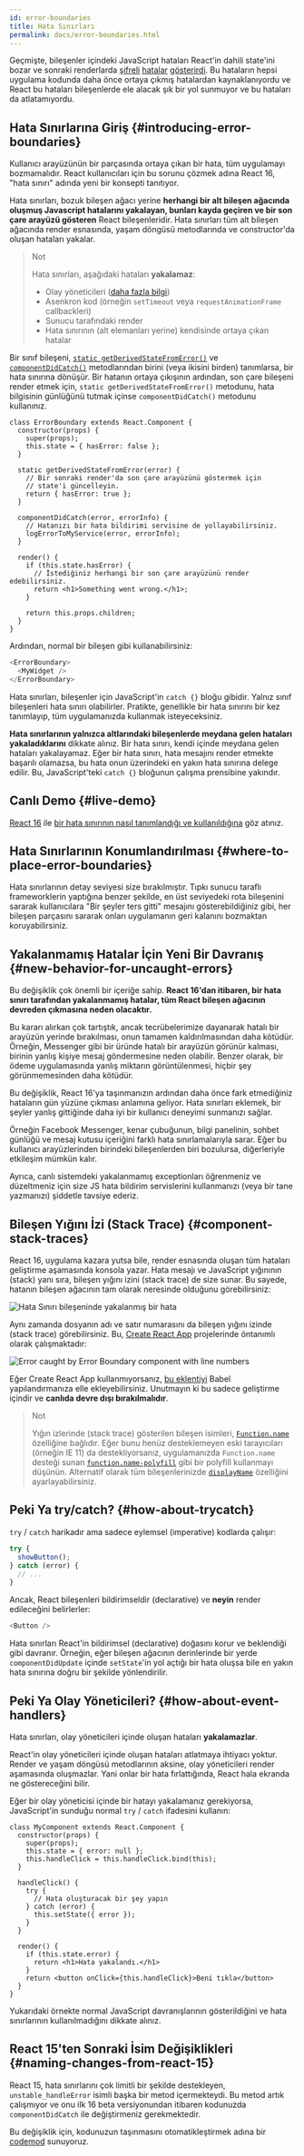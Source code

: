 ```yaml
---
id: error-boundaries
title: Hata Sınırları
permalink: docs/error-boundaries.html
---
```


Geçmişte, bileşenler içindeki JavaScript hataları React'in dahili state'ini bozar ve sonraki renderlarda [şifreli](https://github.com/facebook/react/issues/6895) [hatalar](https://github.com/facebook/react/issues/8579) [gösterirdi](https://github.com/facebook/react/issues/4026). Bu hataların hepsi uygulama kodunda daha önce ortaya çıkmış hatalardan kaynaklanıyordu ve React bu hataları bileşenlerde ele alacak şık bir yol sunmuyor ve bu hataları da atlatamıyordu.


## Hata Sınırlarına Giriş {#introducing-error-boundaries}

Kullanıcı arayüzünün bir parçasında ortaya çıkan bir hata, tüm uygulamayı bozmamalıdır. React kullanıcıları için bu sorunu çözmek adına React 16, "hata sınırı" adında yeni bir konsepti tanıtıyor.

Hata sınırları, bozuk bileşen ağacı yerine **herhangi bir alt bileşen ağacında oluşmuş Javascript hatalarını yakalayan, bunları kayda geçiren ve bir son çare arayüzü gösteren** React bileşenleridir. Hata sınırları tüm alt bileşen ağacında render esnasında, yaşam döngüsü metodlarında ve constructor'da oluşan hataları yakalar.

> Not
>
> Hata sınırları, aşağıdaki hataları **yakalamaz**:
>
> * Olay yöneticileri ([daha fazla bilgi](#how-about-event-handlers))
> * Asenkron kod (örneğin `setTimeout` veya `requestAnimationFrame` callbackleri)
> * Sunucu tarafındaki render
> * Hata sınırının (alt elemanları yerine) kendisinde ortaya çıkan hatalar

Bir sınıf bileşeni, [`static getDerivedStateFromError()`](/docs/react-component.html#static-getderivedstatefromerror) ve [`componentDidCatch()`](/docs/react-component.html#componentdidcatch) metodlarından birini (veya ikisini birden) tanımlarsa, bir hata sınırına dönüşür. Bir hatanın ortaya çıkışının ardından, son çare bileşeni render etmek için, `static getDerivedStateFromError()` metodunu, hata bilgisinin günlüğünü tutmak içinse `componentDidCatch()` metodunu kullanınız.

```js{7-10,12-15,18-21}
class ErrorBoundary extends React.Component {
  constructor(props) {
    super(props);
    this.state = { hasError: false };
  }

  static getDerivedStateFromError(error) {
    // Bir sonraki render'da son çare arayüzünü göstermek için
    // state'i güncelleyin.
    return { hasError: true };
  }

  componentDidCatch(error, errorInfo) {
    // Hatanızı bir hata bildirimi servisine de yollayabilirsiniz.
    logErrorToMyService(error, errorInfo);
  }

  render() {
    if (this.state.hasError) {
      // İstediğiniz herhangi bir son çare arayüzünü render edebilirsiniz.
      return <h1>Something went wrong.</h1>;
    }

    return this.props.children;
  }
}
```

Ardından, normal bir bileşen gibi kullanabilirsiniz:

```js
<ErrorBoundary>
  <MyWidget />
</ErrorBoundary>
```

Hata sınırları, bileşenler için JavaScript'in `catch {}` bloğu gibidir. Yalnız sınıf bileşenleri hata sınırı olabilirler. Pratikte, genellikle bir hata sınırını bir kez tanımlayıp, tüm uygulamanızda kullanmak isteyeceksiniz.

**Hata sınırlarının yalnızca altlarındaki bileşenlerde meydana gelen hataları yakaladıklarını** dikkate alınız.  Bir hata sınırı, kendi içinde meydana gelen hataları yakalayamaz. Eğer bir hata sınırı, hata mesajını render etmekte başarılı olamazsa, bu hata onun üzerindeki en yakın hata sınırına delege edilir. Bu, JavaScript'teki `catch {}` bloğunun çalışma prensibine yakındır.

## Canlı Demo {#live-demo}

[React 16](/blog/2017/09/26/react-v16.0.html) ile [bir hata sınırının nasıl tanımlandığı ve kullanıldığına](https://codepen.io/gaearon/pen/wqvxGa?editors=0010) göz atınız.


## Hata Sınırlarının Konumlandırılması {#where-to-place-error-boundaries}

Hata sınırlarının detay seviyesi size bırakılmıştır. Tıpkı sunucu taraflı frameworklerin yaptığına benzer şekilde, en üst seviyedeki rota bileşenini sararak kullanıcılara "Bir şeyler ters gitti" mesajını gösterebildiğiniz gibi, her bileşen parçasını sararak onları uygulamanın geri kalanını bozmaktan koruyabilirsiniz.


## Yakalanmamış Hatalar İçin Yeni Bir Davranış {#new-behavior-for-uncaught-errors}

Bu değişiklik çok önemli bir içeriğe sahip. **React 16'dan itibaren, bir hata sınırı tarafından yakalanmamış hatalar, tüm React bileşen ağacının devreden çıkmasına neden olacaktır.**

Bu kararı alırkan çok tartıştık, ancak tecrübelerimize dayanarak hatalı bir arayüzün yerinde bırakılması, onun tamamen kaldırılmasından daha kötüdür. Örneğin, Messenger gibi bir üründe hatalı bir arayüzün görünür kalması, birinin yanlış kişiye mesaj göndermesine neden olabilir. Benzer olarak, bir ödeme uygulamasında yanlış miktarın görüntülenmesi, hiçbir şey görünmemesinden daha kötüdür.

Bu değişiklik, React 16'ya taşınmanızın ardından daha önce fark etmediğiniz hataların gün yüzüne çıkması anlamına geliyor. Hata sınırları eklemek, bir şeyler yanlış gittiğinde daha iyi bir kullanıcı deneyimi sunmanızı sağlar.

Örneğin Facebook Messenger, kenar çubuğunun, bilgi panelinin, sohbet günlüğü ve mesaj kutusu içeriğini farklı hata sınırlamalarıyla sarar. Eğer bu kullanıcı arayüzlerinden birindeki bileşenlerden biri bozulursa, diğerleriyle etkileşim mümkün kalır.

Ayrıca, canlı sistemdeki yakalanmamış exceptionları öğrenmeniz ve düzeltmeniz için size JS hata bildirim servislerini kullanmanızı (veya bir tane yazmanızı) şiddetle tavsiye ederiz.


## Bileşen Yığını İzi (Stack Trace) {#component-stack-traces}

React 16, uygulama kazara yutsa bile, render esnasında oluşan tüm hataları geliştirme aşamasında konsola yazar. Hata mesajı ve JavaScript yığınının (stack) yanı sıra, bileşen yığını izini (stack trace) de size sunar. Bu sayede, hatanın bileşen ağacının tam olarak neresinde olduğunu görebilirsiniz:

<img src="../images/docs/error-boundaries-stack-trace.png" style="max-width:100%" alt="Hata Sınırı bileşeninde yakalanmış bir hata">

Aynı zamanda dosyanın adı ve satır numarasını da bileşen yığını izinde (stack trace) görebilirsiniz. Bu, [Create React App](https://github.com/facebookincubator/create-react-app) projelerinde öntanımlı olarak çalışmaktadır:

<img src="../images/docs/error-boundaries-stack-trace-line-numbers.png" style="max-width:100%" alt="Error caught by Error Boundary component with line numbers">

Eğer Create React App kullanmıyorsanız, [bu eklentiyi](https://www.npmjs.com/package/@babel/plugin-transform-react-jsx-source) Babel yapılandırmanıza elle ekleyebilirsiniz. Unutmayın ki bu sadece geliştirme içindir ve **canlıda devre dışı bırakılmalıdır**.

> Not
>
> Yığın izlerinde (stack trace) gösterilen bileşen isimleri, [`Function.name`](https://developer.mozilla.org/tr/docs/Web/JavaScript/Reference/Global_Objects/Function/name) özelliğine bağlıdır. Eğer bunu henüz desteklemeyen eski tarayıcıları (örneğin IE 11) da destekliyorsanız, uygulamanızda `Function.name` desteği sunan [`function.name-polyfill`](https://github.com/JamesMGreene/Function.name) gibi bir polyfill kullanmayı düşünün. Alternatif olarak tüm bileşenlerinizde [`displayName`](/docs/react-component.html#displayname) özelliğini ayarlayabilirsiniz.


## Peki Ya try/catch? {#how-about-trycatch}

`try` / `catch` harikadır ama sadece eylemsel (imperative) kodlarda çalışır:

```js
try {
  showButton();
} catch (error) {
  // ...
}
```

Ancak, React bileşenleri bildirimseldir (declarative) ve **neyin** render edileceğini belirlerler:

```js
<Button />
```

Hata sınırları React'in bildirimsel (declarative) doğasını korur ve beklendiği gibi davranır. Örneğin, eğer bileşen ağacının derinlerinde bir yerde `componentDidUpdate` içinde `setState`'in yol açtığı bir hata oluşsa bile en yakın hata sınırına doğru bir şekilde yönlendirilir.

## Peki Ya Olay Yöneticileri? {#how-about-event-handlers}

Hata sınırları, olay yöneticileri içinde oluşan hataları **yakalamazlar**.

React'in olay yöneticileri içinde oluşan hataları atlatmaya ihtiyacı yoktur. Render ve yaşam döngüsü metodlarının aksine, olay yöneticileri render aşamasında oluşmazlar. Yani onlar bir hata fırlattığında, React hala ekranda ne göstereceğini bilir.

Eğer bir olay yöneticisi içinde bir hatayı yakalamanız gerekiyorsa, JavaScript'in sunduğu normal `try` / `catch` ifadesini kullanın:

```js{9-13,17-20}
class MyComponent extends React.Component {
  constructor(props) {
    super(props);
    this.state = { error: null };
    this.handleClick = this.handleClick.bind(this);
  }

  handleClick() {
    try {
      // Hata oluşturacak bir şey yapın
    } catch (error) {
      this.setState({ error });
    }
  }

  render() {
    if (this.state.error) {
      return <h1>Hata yakalandı.</h1>
    }
    return <button onClick={this.handleClick}>Beni tıkla</button>
  }
}
```

Yukarıdaki örnekte normal JavaScript davranışlarının gösterildiğini ve hata sınırlarının kullanılmadığını dikkate alınız.

## React 15'ten Sonraki İsim Değişiklikleri {#naming-changes-from-react-15}

React 15, hata sınırlarını çok limitli bir şekilde destekleyen, `unstable_handleError` isimli başka bir metod içermekteydi. Bu metod artık çalışmıyor ve onu ilk 16 beta versiyonundan itibaren kodunuzda `componentDidCatch` ile değiştirmeniz gerekmektedir.

Bu değişiklik için, kodunuzun taşınmasını otomatikleştirmek adına bir [codemod](https://github.com/reactjs/react-codemod#error-boundaries) sunuyoruz.
